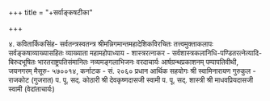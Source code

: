 +++
title = "+सर्वाङ्कषटीका"

+++

४. 
कवितार्किकसिंह- सर्वतन्त्रस्वतन्त्र 
श्रीमन्निगमान्तमहादेशिकविरचितः 
तत्त्वमुक्ताकलापः सर्वङ्कषाव्याख्यासहितः 
व्याख्याता 
महामहोपाध्याय - शास्त्ररत्नाकर - सर्वशास्त्रकलानिधि-पण्डितरत्नेत्यादि- 
बिरुदभूषितः भारतराष्ट्रपतिसंमानितः 
नव्यमङ्गलाभिजनः 
वरदाचार्यः 
आर्षग्रन्थप्रकाशनम् 
पम्पापतिवीथी, जयनगरम् 
मैसूरु- ५७००१४, कर्नाटक - सं. २०६० 
प्रधान आर्थिक सहयोगः 
श्री स्वामिनारायण गुरुकुल - राजकोट (गुजरात) प. पू. सद्. कोठारी श्री देवकृष्णदासजी स्वामी 
प. पू. सद्. शास्त्री श्री माधवप्रियदासजी स्वामी (वेदांताचार्यः) 
